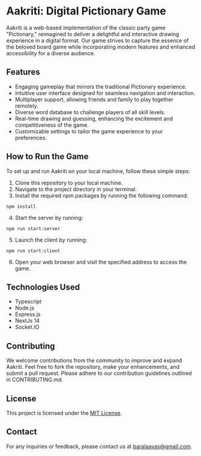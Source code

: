 # Aakriti: Digital Pictionary Game

Aakriti is a web-based implementation of the classic party game "Pictionary," reimagined to deliver a delightful and interactive drawing experience in a digital format. Our game strives to capture the essence of the beloved board game while incorporating modern features and enhanced accessibility for a diverse audience.

## Features

- Engaging gameplay that mirrors the traditional Pictionary experience.
- Intuitive user interface designed for seamless navigation and interaction.
- Multiplayer support, allowing friends and family to play together remotely.
- Diverse word database to challenge players of all skill levels.
- Real-time drawing and guessing, enhancing the excitement and competitiveness of the game.
- Customizable settings to tailor the game experience to your preferences.

## How to Run the Game

To set up and run Aakriti on your local machine, follow these simple steps:

1. Clone this repository to your local machine.
2. Navigate to the project directory in your terminal.
3. Install the required npm packages by running the following command:

```
npm install
```

4. Start the server by running:

```
npm run start:server
```

5. Launch the client by running:

```
npm run start:client
```

6. Open your web browser and visit the specified address to access the game.

## Technologies Used

- Typescript
- Node.js
- Express.js
- NextJs 14
- Socket.IO

## Contributing

We welcome contributions from the community to improve and expand Aakriti. Feel free to fork the repository, make your enhancements, and submit a pull request. Please adhere to our contribution guidelines outlined in CONTRIBUTING.md.

## License

This project is licensed under the [MIT License](LICENSE).

## Contact

For any inquiries or feedback, please contact us at [baralaavas@gmail.com](mailto:baralaavas@gmail.com).
